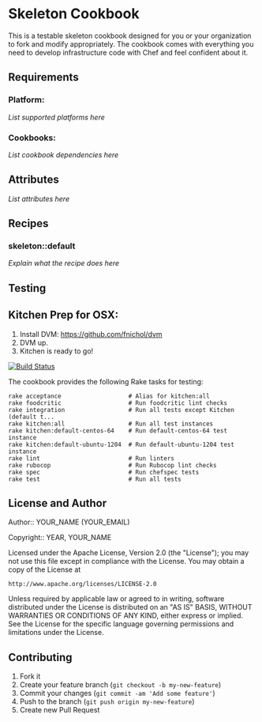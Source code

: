 Skeleton Cookbook
=================

This is a testable skeleton cookbook designed for you or your organization to
fork and modify appropriately. The cookbook comes with everything you need to
develop infrastructure code with Chef and feel confident about it.

Requirements
------------

### Platform:

*List supported platforms here*

### Cookbooks:

*List cookbook dependencies here*

Attributes
----------

*List attributes here*

Recipes
-------

### skeleton::default

*Explain what the recipe does here*

Testing
-------

Kitchen Prep for OSX:
---------------------
1) Install DVM: https://github.com/fnichol/dvm
2) DVM up.
3) Kitchen is ready to go!

[![Build Status](https://travis-ci.org/charlesjohnson/skeleton-cookbook.png?branch=master)](https://travis-ci.org/charlesjohnson/skeleton-cookbook)

The cookbook provides the following Rake tasks for testing:

    rake acceptance                   # Alias for kitchen:all
    rake foodcritic                   # Run foodcritic lint checks
    rake integration                  # Run all tests except Kitchen (default t...
    rake kitchen:all                  # Run all test instances
    rake kitchen:default-centos-64    # Run default-centos-64 test instance
    rake kitchen:default-ubuntu-1204  # Run default-ubuntu-1204 test instance
    rake lint                         # Run linters
    rake rubocop                      # Run Rubocop lint checks
    rake spec                         # Run chefspec tests
    rake test                         # Run all tests


License and Author
------------------

Author:: YOUR_NAME (YOUR_EMAIL)

Copyright:: YEAR, YOUR_NAME

Licensed under the Apache License, Version 2.0 (the "License");
you may not use this file except in compliance with the License.
You may obtain a copy of the License at

    http://www.apache.org/licenses/LICENSE-2.0

Unless required by applicable law or agreed to in writing, software
distributed under the License is distributed on an "AS IS" BASIS,
WITHOUT WARRANTIES OR CONDITIONS OF ANY KIND, either express or implied.
See the License for the specific language governing permissions and
limitations under the License.

Contributing
------------

1. Fork it
2. Create your feature branch (`git checkout -b my-new-feature`)
3. Commit your changes (`git commit -am 'Add some feature'`)
4. Push to the branch (`git push origin my-new-feature`)
5. Create new Pull Request
